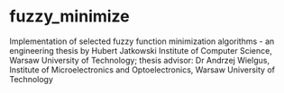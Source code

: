 # fuzzy_minimize
Implementation of selected fuzzy function minimization algorithms - an engineering thesis by Hubert Jatkowski Institute of Computer Science, Warsaw University of Technology; thesis advisor: Dr Andrzej Wielgus, Institute of Microelectronics and Optoelectronics, Warsaw University of Technology
